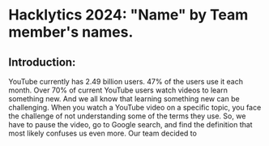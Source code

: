# Hacklytics 2024: "Name" by Team member's names. 

## Introduction: 
YouTube currently has 2.49 billion users. 47% of the users use it each month. Over 70% of current YouTube users watch videos to learn something new. And we all know that learning something new can be challenging. When you watch a YouTube video on a specific topic, you face the challenge of not understanding some of the terms they use. So, we have to pause the video, go to Google search, and find the definition that most likely confuses us even more. Our team decided to 

